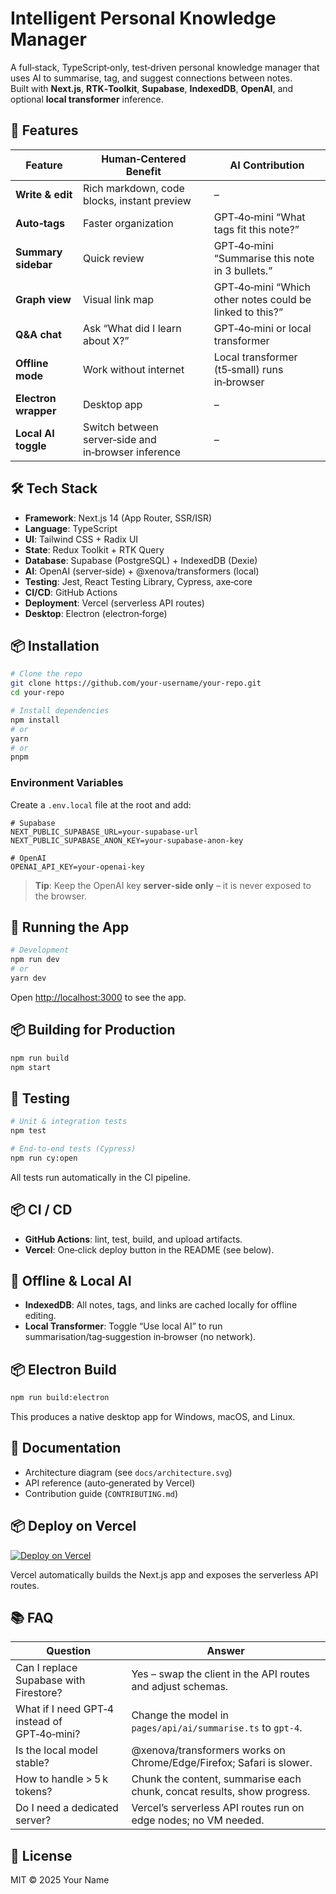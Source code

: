 # Intelligent Personal Knowledge Manager

A full‑stack, TypeScript‑only, test‑driven personal knowledge manager that uses AI to summarise, tag, and suggest connections between notes.  
Built with **Next.js**, **RTK‑Toolkit**, **Supabase**, **IndexedDB**, **OpenAI**, and optional **local transformer** inference.

## 🚀 Features

| Feature | Human‑Centered Benefit | AI Contribution |
|---------|-----------------------|-----------------|
| **Write & edit** | Rich markdown, code blocks, instant preview | – |
| **Auto‑tags** | Faster organization | GPT‑4o‑mini “What tags fit this note?” |
| **Summary sidebar** | Quick review | GPT‑4o‑mini “Summarise this note in 3 bullets.” |
| **Graph view** | Visual link map | GPT‑4o‑mini “Which other notes could be linked to this?” |
| **Q&A chat** | Ask “What did I learn about X?” | GPT‑4o‑mini or local transformer |
| **Offline mode** | Work without internet | Local transformer (t5‑small) runs in‑browser |
| **Electron wrapper** | Desktop app | – |
| **Local AI toggle** | Switch between server‑side and in‑browser inference | – |

## 🛠️ Tech Stack

- **Framework**: Next.js 14 (App Router, SSR/ISR)
- **Language**: TypeScript
- **UI**: Tailwind CSS + Radix UI
- **State**: Redux Toolkit + RTK Query
- **Database**: Supabase (PostgreSQL) + IndexedDB (Dexie)
- **AI**: OpenAI (server‑side) + @xenova/transformers (local)
- **Testing**: Jest, React Testing Library, Cypress, axe‑core
- **CI/CD**: GitHub Actions
- **Deployment**: Vercel (serverless API routes)
- **Desktop**: Electron (electron‑forge)

## 📦 Installation

```bash
# Clone the repo
git clone https://github.com/your-username/your-repo.git
cd your-repo

# Install dependencies
npm install
# or
yarn
# or
pnpm
```

### Environment Variables

Create a `.env.local` file at the root and add:

```dotenv
# Supabase
NEXT_PUBLIC_SUPABASE_URL=your-supabase-url
NEXT_PUBLIC_SUPABASE_ANON_KEY=your-supabase-anon-key

# OpenAI
OPENAI_API_KEY=your-openai-key
```

> **Tip**: Keep the OpenAI key **server‑side only** – it is never exposed to the browser.

## 🚀 Running the App

```bash
# Development
npm run dev
# or
yarn dev
```

Open [http://localhost:3000](http://localhost:3000) to see the app.

## 📦 Building for Production

```bash
npm run build
npm start
```

## 🧪 Testing

```bash
# Unit & integration tests
npm test

# End‑to‑end tests (Cypress)
npm run cy:open
```

All tests run automatically in the CI pipeline.

## 📦 CI / CD

- **GitHub Actions**: lint, test, build, and upload artifacts.
- **Vercel**: One‑click deploy button in the README (see below).

## 📱 Offline & Local AI

- **IndexedDB**: All notes, tags, and links are cached locally for offline editing.
- **Local Transformer**: Toggle “Use local AI” to run summarisation/tag‑suggestion in‑browser (no network).

## 📦 Electron Build

```bash
npm run build:electron
```

This produces a native desktop app for Windows, macOS, and Linux.

## 📄 Documentation

- Architecture diagram (see `docs/architecture.svg`)
- API reference (auto‑generated by Vercel)
- Contribution guide (`CONTRIBUTING.md`)

## 📦 Deploy on Vercel

[![Deploy on Vercel](https://vercel.com/button)](https://vercel.com/new/clone?repository-url=YOUR_GIT_URL)

Vercel automatically builds the Next.js app and exposes the serverless API routes.

## 📚 FAQ

| Question | Answer |
|----------|--------|
| Can I replace Supabase with Firestore? | Yes – swap the client in the API routes and adjust schemas. |
| What if I need GPT‑4 instead of GPT‑4o‑mini? | Change the model in `pages/api/ai/summarise.ts` to `gpt-4`. |
| Is the local model stable? | @xenova/transformers works on Chrome/Edge/Firefox; Safari is slower. |
| How to handle > 5 k tokens? | Chunk the content, summarise each chunk, concat results, show progress. |
| Do I need a dedicated server? | Vercel’s serverless API routes run on edge nodes; no VM needed. |

## 📜 License

MIT © 2025 Your Name

